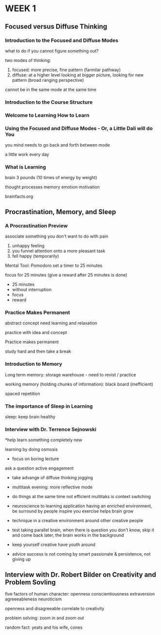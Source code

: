 # WEEK 1

## Focused versus Diffuse Thinking

### Introduction to the Focused and Diffuse Modes

what to do if you cannot figure something out?

two modes of thinking: 

1. focused: more precise, fine pattern (farmilar pathway)
2. diffuse: at a higher level looking at bigger picture, looking for new pattern (broad ranging perspective)

cannot be in the same mode at the same time

### Introduction to the Course Structure


### Welcome to Learning How to Learn

### Using the Focused and Diffuse Modes - Or, a Little Dali will do You

you mind needs to go back and forth between mode

a little work every day

### What is Learning
brain 3 pounds (10 times of energy by weight)

thought processes memory emotion motivation

brainfacts.org

## Procrastination, Memory, and Sleep
### A Procrastination Preview

associate something you don't want to do with pain

1. unhappy feeling
2. you funnel attention onto a more pleasant task
3. fell happy (temporarily)

Mental Tool: Pomodoro
set a timer to 25 minutes

focus for 25 minutes (give a reward after 25 minutes is done)

- 25 minutes
- without interruption
- focus
- reward

### Practice Makes Permanent
abstract concept need learning and relaxation

practice with idea and concept

Practice makes permanent

study hard and then take a break

### Introduction to Memory
Long term memory: storage warehouse - need to revist / practice 

working memory (holding chunks of information): black board (inefficient)

spaced repetition

### The importance of Sleep in Learning
sleep: keep brain healthy

### Interview with Dr. Terrence Sejnowski

*help learn something completely new

learning by doing osmosis

* focus on boring lecture

ask a question
active engagement

* take advange of diffuse thinking
jogging

* multitask
evening: more reflective mode

* do things at the same time
not efficient
multitaks is context switching

* neuroscience to learning application
having an enriched environment, be surround by people inspire you
exercise helps brain grow

* technique
in a creative environment around other creative people

* test taking
parallel brain, when there is question you don't know, skip it and come back later, the brain works in the background

* keep yourself creative
have youth around

* advice
success is not coming by smart
passionate & persistence, not giving up

## Interview with Dr. Robert Bilder on Creativity and Problem Sovling
five factors of human character:
openness
conscientiousness
extraversion
agreeeableness
neuroticism

openness and disagreeable correlate to creativity

problem solving: zoom in and zoom out

random fact: yeats and his wife, cones





